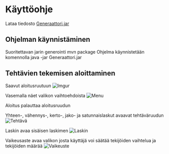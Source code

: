 # Käyttöohje

Lataa tiedosto [Generaattori.jar](https://github.com/mcpetri/ot-harjoitustyo/releases/tag/viikko5)

## Ohjelman käynnistäminen

Suoritettavan jarin generointi mvn package
Ohjelma käynnistetään komennolla java -jar Generaattori.jar

## Tehtävien tekemisen aloittaminen

Saavut aloitusruutuun
![Imgur](https://i.imgur.com/ZfwgCgM.png)

Vasemalla näet valikon vaihtoehdoista
![Menu](https://imgur.com/wFqu9Nz)

Aloitus palauttaa aloitusruudun

Yhteen-, vähennys-, kerto-, jako- ja satunnaislaskut avaavat tehtäväruudun
![Tehtävä](https://imgur.com/JrPshdA)

Laskin avaa sisäisen laskimen
![Laskin](https://imgur.com/ZfwgCgM)

Vaikeusaste avaa valikon josta käyttäjä voi säätää tekijöiden vaihtelua ja tekijöiden määrää
![Vaikeuste](https://imgur.com/cy8kXxf)
